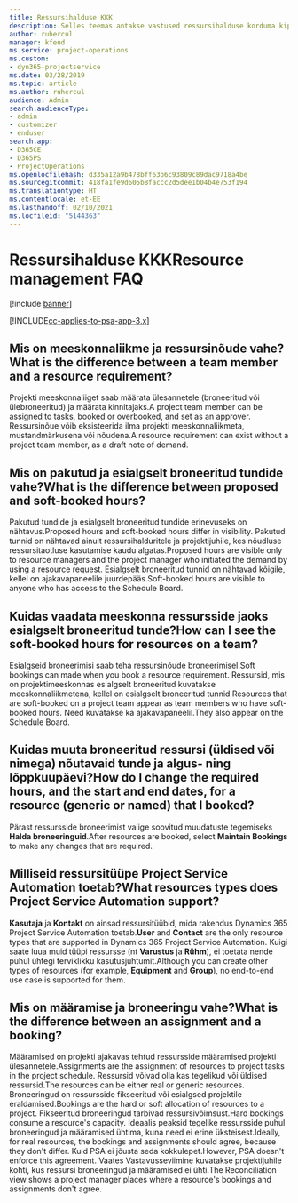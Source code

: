```yaml
---
title: Ressursihalduse KKK
description: Selles teemas antakse vastused ressursihalduse korduma kippuvatele küsimustele.
author: ruhercul
manager: kfend
ms.service: project-operations
ms.custom:
- dyn365-projectservice
ms.date: 03/28/2019
ms.topic: article
ms.author: ruhercul
audience: Admin
search.audienceType:
- admin
- customizer
- enduser
search.app:
- D365CE
- D365PS
- ProjectOperations
ms.openlocfilehash: d335a12a9b478bff63b6c93809c89dac9718a4be
ms.sourcegitcommit: 418fa1fe9d605b8faccc2d5dee1b04b4e753f194
ms.translationtype: HT
ms.contentlocale: et-EE
ms.lasthandoff: 02/10/2021
ms.locfileid: "5144363"
---
```

# <a name="resource-management-faq"></a><span data-ttu-id="7c5b2-103">Ressursihalduse KKK</span><span class="sxs-lookup"><span data-stu-id="7c5b2-103">Resource management FAQ</span></span>

[!include [banner](../includes/psa-now-project-operations.md)]

[!INCLUDE[cc-applies-to-psa-app-3.x](../includes/cc-applies-to-psa-app-3x.md)]

## <a name="what-is-the-difference-between-a-team-member-and-a-resource-requirement"></a><span data-ttu-id="7c5b2-104">Mis on meeskonnaliikme ja ressursinõude vahe?</span><span class="sxs-lookup"><span data-stu-id="7c5b2-104">What is the difference between a team member and a resource requirement?</span></span>

<span data-ttu-id="7c5b2-105">Projekti meeskonnaliiget saab määrata ülesannetele (broneeritud või ülebroneeritud) ja määrata kinnitajaks.</span><span class="sxs-lookup"><span data-stu-id="7c5b2-105">A project team member can be assigned to tasks, booked or overbooked, and set as an approver.</span></span> <span data-ttu-id="7c5b2-106">Ressursinõue võib eksisteerida ilma projekti meeskonnaliikmeta, mustandmärkusena või nõudena.</span><span class="sxs-lookup"><span data-stu-id="7c5b2-106">A resource requirement can exist without a project team member, as a draft note of demand.</span></span> 

## <a name="what-is-the-difference-between-proposed-and-soft-booked-hours"></a><span data-ttu-id="7c5b2-107">Mis on pakutud ja esialgselt broneeritud tundide vahe?</span><span class="sxs-lookup"><span data-stu-id="7c5b2-107">What is the difference between proposed and soft-booked hours?</span></span>

<span data-ttu-id="7c5b2-108">Pakutud tundide ja esialgselt broneeritud tundide erinevuseks on nähtavus.</span><span class="sxs-lookup"><span data-stu-id="7c5b2-108">Proposed hours and soft-booked hours differ in visibility.</span></span> <span data-ttu-id="7c5b2-109">Pakutud tunnid on nähtavad ainult ressursihalduritele ja projektijuhile, kes nõudluse ressursitaotluse kasutamise kaudu algatas.</span><span class="sxs-lookup"><span data-stu-id="7c5b2-109">Proposed hours are visible only to resource managers and the project manager who initiated the demand by using a resource request.</span></span> <span data-ttu-id="7c5b2-110">Esialgselt broneeritud tunnid on nähtavad kõigile, kellel on ajakavapaneelile juurdepääs.</span><span class="sxs-lookup"><span data-stu-id="7c5b2-110">Soft-booked hours are visible to anyone who has access to the Schedule Board.</span></span>

## <a name="how-can-i-see-the-soft-booked-hours-for-resources-on-a-team"></a><span data-ttu-id="7c5b2-111">Kuidas vaadata meeskonna ressursside jaoks esialgselt broneeritud tunde?</span><span class="sxs-lookup"><span data-stu-id="7c5b2-111">How can I see the soft-booked hours for resources on a team?</span></span>

<span data-ttu-id="7c5b2-112">Esialgseid broneerimisi saab teha ressursinõude broneerimisel.</span><span class="sxs-lookup"><span data-stu-id="7c5b2-112">Soft bookings can made when you book a resource requirement.</span></span> <span data-ttu-id="7c5b2-113">Ressursid, mis on projektimeeskonnas esialgselt broneeritud kuvatakse meeskonnaliikmetena, kellel on esialgselt broneeritud tunnid.</span><span class="sxs-lookup"><span data-stu-id="7c5b2-113">Resources that are soft-booked on a project team appear as team members who have soft-booked hours.</span></span> <span data-ttu-id="7c5b2-114">Need kuvatakse ka ajakavapaneelil.</span><span class="sxs-lookup"><span data-stu-id="7c5b2-114">They also appear on the Schedule Board.</span></span>

## <a name="how-do-i-change-the-required-hours-and-the-start-and-end-dates-for-a-resource-generic-or-named-that-i-booked"></a><span data-ttu-id="7c5b2-115">Kuidas muuta broneeritud ressursi (üldised või nimega) nõutavaid tunde ja algus- ning lõppkuupäevi?</span><span class="sxs-lookup"><span data-stu-id="7c5b2-115">How do I change the required hours, and the start and end dates, for a resource (generic or named) that I booked?</span></span>

<span data-ttu-id="7c5b2-116">Pärast ressursside broneerimist valige soovitud muudatuste tegemiseks **Halda broneeringuid**.</span><span class="sxs-lookup"><span data-stu-id="7c5b2-116">After resources are booked, select **Maintain Bookings** to make any changes that are required.</span></span>

## <a name="what-resources-types-does-project-service-automation-support"></a><span data-ttu-id="7c5b2-117">Milliseid ressursitüüpe Project Service Automation toetab?</span><span class="sxs-lookup"><span data-stu-id="7c5b2-117">What resources types does Project Service Automation support?</span></span>

<span data-ttu-id="7c5b2-118">**Kasutaja** ja **Kontakt** on ainsad ressursitüübid, mida rakendus Dynamics 365 Project Service Automation toetab.</span><span class="sxs-lookup"><span data-stu-id="7c5b2-118">**User** and **Contact** are the only resource types that are supported in Dynamics 365 Project Service Automation.</span></span> <span data-ttu-id="7c5b2-119">Kuigi saate luua muid tüüpi ressursse (nt **Varustus** ja **Rühm**), ei toetata nende puhul ühtegi terviklikku kasutusjuhtumit.</span><span class="sxs-lookup"><span data-stu-id="7c5b2-119">Although you can create other types of resources (for example, **Equipment** and **Group**), no end-to-end use case is supported for them.</span></span>

## <a name="what-is-the-difference-between-an-assignment-and-a-booking"></a><span data-ttu-id="7c5b2-120">Mis on määramise ja broneeringu vahe?</span><span class="sxs-lookup"><span data-stu-id="7c5b2-120">What is the difference between an assignment and a booking?</span></span>

<span data-ttu-id="7c5b2-121">Määramised on projekti ajakavas tehtud ressursside määramised projekti ülesannetele.</span><span class="sxs-lookup"><span data-stu-id="7c5b2-121">Assignments are the assignment of resources to project tasks in the project schedule.</span></span> <span data-ttu-id="7c5b2-122">Ressursid võivad olla kas tegelikud või üldised ressursid.</span><span class="sxs-lookup"><span data-stu-id="7c5b2-122">The resources can be either real or generic resources.</span></span> <span data-ttu-id="7c5b2-123">Broneeringud on ressursside fikseeritud või esialgsed projektile eraldamised.</span><span class="sxs-lookup"><span data-stu-id="7c5b2-123">Bookings are the hard or soft allocation of resources to a project.</span></span> <span data-ttu-id="7c5b2-124">Fikseeritud broneeringud tarbivad ressursivõimsust.</span><span class="sxs-lookup"><span data-stu-id="7c5b2-124">Hard bookings consume a resource's capacity.</span></span> <span data-ttu-id="7c5b2-125">Ideaalis peaksid tegelike ressursside puhul broneeringud ja määramised ühtima, kuna need ei erine üksteisest.</span><span class="sxs-lookup"><span data-stu-id="7c5b2-125">Ideally, for real resources, the bookings and assignments should agree, because they don't differ.</span></span> <span data-ttu-id="7c5b2-126">Kuid PSA ei jõusta seda kokkulepet.</span><span class="sxs-lookup"><span data-stu-id="7c5b2-126">However, PSA doesn't enforce this agreement.</span></span> <span data-ttu-id="7c5b2-127">Vaates Vastavusseviimine kuvatakse projektijuhile kohti, kus ressursi broneeringud ja määramised ei ühti.</span><span class="sxs-lookup"><span data-stu-id="7c5b2-127">The Reconciliation view shows a project manager places where a resource's bookings and assignments don't agree.</span></span>
